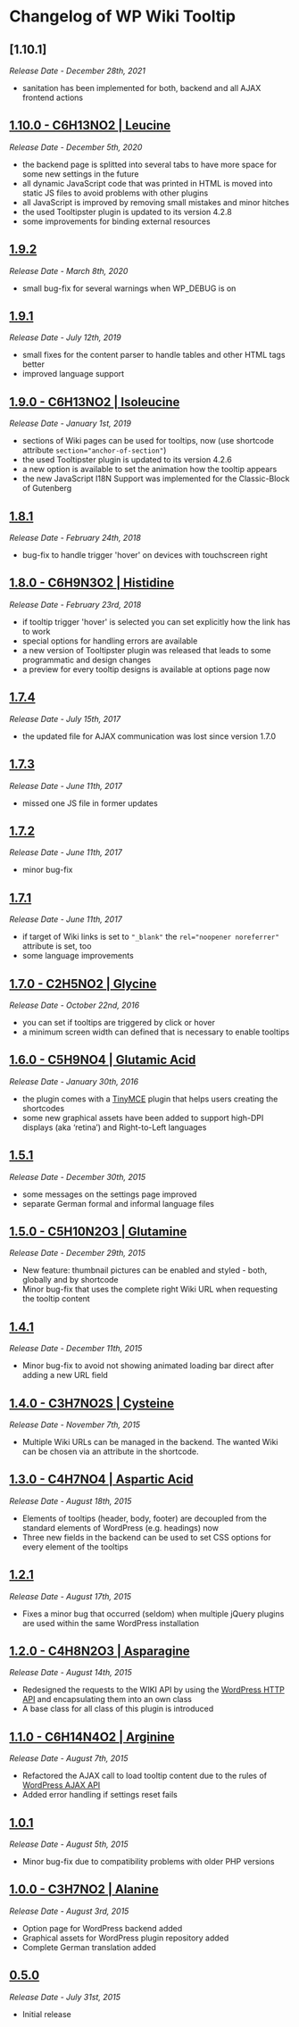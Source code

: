 # Changelog of WP Wiki Tooltip

## [1.10.1]
*Release Date - December 28th, 2021*

* sanitation has been implemented for both, backend and all AJAX frontend actions

## [1.10.0 - C6H13NO2 | Leucine ]
*Release Date -  December 5th, 2020*

* the backend page is splitted into several tabs to have more space for some new settings in the future
* all dynamic JavaScript code that was printed in HTML is moved into static JS files to avoid problems with other plugins
* all JavaScript is improved by removing small mistakes and minor hitches
* the used Tooltipster plugin is updated to its version 4.2.8
* some improvements for binding external resources

## [1.9.2]
*Release Date - March 8th, 2020*

* small bug-fix for several warnings when WP_DEBUG is on

## [1.9.1]
*Release Date - July 12th, 2019*

* small fixes for the content parser to handle tables and other HTML tags better
* improved language support

## [1.9.0 - C6H13NO2 | Isoleucine ]
*Release Date - January 1st, 2019*

* sections of Wiki pages can be used for tooltips, now (use shortcode attribute ```section="anchor-of-section"```)
* the used Tooltipster plugin is updated to its version 4.2.6
* a new option is available to set the animation how the tooltip appears
* the new JavaScript I18N Support was implemented for the Classic-Block of Gutenberg


## [1.8.1]
*Release Date - February 24th, 2018*

* bug-fix to handle trigger 'hover' on devices with touchscreen right

## [1.8.0 - C6H9N3O2 | Histidine]
*Release Date - February 23rd, 2018*

* if tooltip trigger 'hover' is selected you can set explicitly how the link has to work
* special options for handling errors are available
* a new version of Tooltipster plugin was released that leads to some programmatic and design changes
* a preview for every tooltip designs is available at options page now

## [1.7.4]
*Release Date - July 15th, 2017*

* the updated file for AJAX communication was lost since version 1.7.0

## [1.7.3]
*Release Date - June 11th, 2017*

* missed one JS file in former updates

## [1.7.2]
*Release Date - June 11th, 2017*

* minor bug-fix

## [1.7.1]
*Release Date - June 11th, 2017*

* if target of Wiki links is set to `"_blank"` the `rel="noopener noreferrer"` attribute is set, too
* some language improvements

## [1.7.0 - C2H5NO2 | Glycine]
*Release Date - October 22nd, 2016*

* you can set if tooltips are triggered by click or hover
* a minimum screen width can defined that is necessary to enable tooltips

## [1.6.0 - C5H9NO4 | Glutamic Acid]
*Release Date - January 30th, 2016*

* the plugin comes with a [TinyMCE](https://codex.wordpress.org/TinyMCE) plugin that helps users creating the shortcodes
* some new graphical assets have been added to support high-DPI displays (aka ‘retina’) and Right-to-Left languages

## [1.5.1]
*Release Date - December 30th, 2015*

* some messages on the settings page improved
* separate German formal and informal language files

## [1.5.0 - C5H10N2O3 | Glutamine]
*Release Date - December 29th, 2015*

* New feature: thumbnail pictures can be enabled and styled - both, globally and by shortcode
* Minor bug-fix that uses the complete right Wiki URL when requesting the tooltip content

## [1.4.1]
*Release Date - December 11th, 2015*

* Minor bug-fix to avoid not showing animated loading bar direct after adding a new URL field

## [1.4.0 - C3H7NO2S | Cysteine]
*Release Date - November 7th, 2015*

* Multiple Wiki URLs can be managed in the backend. The wanted Wiki can be chosen via an attribute in the shortcode.

## [1.3.0 - C4H7NO4 | Aspartic Acid]
*Release Date - August 18th, 2015*

* Elements of tooltips (header, body, footer) are decoupled from the standard elements of WordPress (e.g. headings) now
* Three new fields in the backend can be used to set CSS options for every element of the tooltips

## [1.2.1]
*Release Date - August 17th, 2015*

* Fixes a minor bug that occurred (seldom) when multiple jQuery plugins are used within the same WordPress installation

## [1.2.0 - C4H8N2O3 | Asparagine]
*Release Date - August 14th, 2015*

* Redesigned the requests to the WIKI API by using the [WordPress HTTP API](http://codex.wordpress.org/HTTP_API) and encapsulating them into an own class
* A base class for all class of this plugin is introduced

## [1.1.0 - C6H14N4O2 | Arginine]
*Release Date - August 7th, 2015*

* Refactored the AJAX call to load tooltip content due to the rules of [WordPress AJAX API](https://codex.wordpress.org/AJAX_in_Plugins)
* Added error handling if settings reset fails

## [1.0.1]
*Release Date - August 5th, 2015*

* Minor bug-fix due to compatibility problems with older PHP versions

## [1.0.0 - C3H7NO2 | Alanine]
*Release Date - August 3rd, 2015*

* Option page for WordPress backend added
* Graphical assets for WordPress plugin repository added
* Complete German translation added

## [0.5.0]
*Release Date - July 31st, 2015*

* Initial release

[1.10.0 - C6H13NO2 | Leucine ]: https://github.com/nida78/wp-wiki-tooltip/releases/tag/1.10.0
[1.9.2]: https://github.com/nida78/wp-wiki-tooltip/releases/tag/1.9.2
[1.9.1]: https://github.com/nida78/wp-wiki-tooltip/releases/tag/1.9.1
[1.9.0 - C6H13NO2 | Isoleucine ]: https://github.com/nida78/wp-wiki-tooltip/releases/tag/1.9.0
[1.8.1]: https://github.com/nida78/wp-wiki-tooltip/releases/tag/1.8.1
[1.8.0 - C6H9N3O2 | Histidine]: https://github.com/nida78/wp-wiki-tooltip/releases/tag/1.8.0
[1.7.4]: https://github.com/nida78/wp-wiki-tooltip/releases/tag/1.7.4
[1.7.3]: https://github.com/nida78/wp-wiki-tooltip/releases/tag/1.7.3
[1.7.2]: https://github.com/nida78/wp-wiki-tooltip/releases/tag/1.7.2
[1.7.1]: https://github.com/nida78/wp-wiki-tooltip/releases/tag/1.7.1
[1.7.0 - C2H5NO2 | Glycine]: https://github.com/nida78/wp-wiki-tooltip/releases/tag/1.7.0
[1.6.0 - C5H9NO4 | Glutamic Acid]: https://github.com/nida78/wp-wiki-tooltip/releases/tag/1.6.0
[1.5.1]: https://github.com/nida78/wp-wiki-tooltip/releases/tag/1.5.1
[1.5.0 - C5H10N2O3 | Glutamine]: https://github.com/nida78/wp-wiki-tooltip/releases/tag/1.5.0
[1.4.1]: https://github.com/nida78/wp-wiki-tooltip/releases/tag/1.4.1
[1.4.0 - C3H7NO2S | Cysteine]: https://github.com/nida78/wp-wiki-tooltip/releases/tag/1.4.0
[1.3.0 - C4H7NO4 | Aspartic Acid]: https://github.com/nida78/wp-wiki-tooltip/releases/tag/1.3.0
[1.2.1]: https://github.com/nida78/wp-wiki-tooltip/releases/tag/1.2.1
[1.2.0 - C4H8N2O3 | Asparagine]: https://github.com/nida78/wp-wiki-tooltip/releases/tag/1.2.0
[1.1.0 - C6H14N4O2 | Arginine]: https://github.com/nida78/wp-wiki-tooltip/releases/tag/1.1.0
[1.0.1]: https://github.com/nida78/wp-wiki-tooltip/releases/tag/1.0.1
[1.0.0 - C3H7NO2 | Alanine]: https://github.com/nida78/wp-wiki-tooltip/releases/tag/1.0
[0.5.0]: https://github.com/nida78/wp-wiki-tooltip/releases/tag/0.5